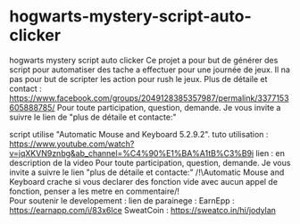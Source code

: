 # hogwarts-mystery-script-auto-clicker
hogwarts mystery script auto clicker
Ce projet a pour but de générer des script pour automatiser des tache a effectuer pour une journée de jeux.
Il na pas pour but de scripter les action pour rush le jeux.
Plus de détaile et contact : https://www.facebook.com/groups/2049128385357987/permalink/3377153605888785/
Pour toute participation, question, demande. Je vous invite a suivre le lien de "plus de détaile et contacte:"

script utilise "Automatic Mouse and Keyboard 5.2.9.2".
tuto utilisation : https://www.youtube.com/watch?v=jqXKVN9znbg&ab_channel=%C4%90%E1%BA%A1tB%C3%B9i
lien : en description de la video
Pour toute participation, question, demande. Je vous invite a suivre le lien "plus de détaile et contacte:"
/!\Automatic Mouse and Keyboard crache si vous declarer des fonction vide avec aucun appel de fonction, penser a les metre en commentaire/!\
Pour soutenir le developement :
lien de parainege : 
EarnEpp : https://earnapp.com/i/83x6lce
SweatCoin : https://sweatco.in/hi/jodylan
